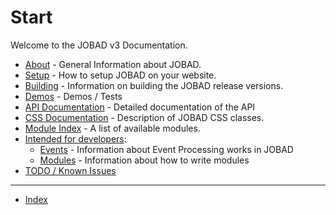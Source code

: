 # Start

Welcome to the JOBAD v3 Documentation. 

* [About](about.md) - General Information about JOBAD. 
* [Setup](setup.md) - How to setup JOBAD on your website. 
* [Building](build.md) - Information on building the JOBAD release versions. 
* [Demos](demos.md) - Demos / Tests
* [API Documentation](api/index.md) - Detailed documentation of the API
* [CSS Documentation](css.md) - Description of JOBAD CSS classes. 
* [Module Index](modules/index.md) - A list of available modules. 
* [Intended for developers](dev/index.md): 
	* [Events](dev/events.md) - Information about Event Processing works in JOBAD
	* [Modules](dev/modules.md) - Information about how to write modules
* [TODO / Known Issues](todo.md)

---
* [Index](sitemap.md)
